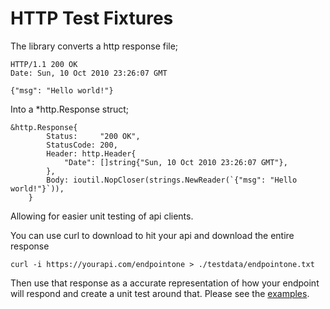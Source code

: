 # HTTP Test Fixtures

The library converts a http response file;

```
HTTP/1.1 200 OK
Date: Sun, 10 Oct 2010 23:26:07 GMT

{"msg": "Hello world!"}
```

Into a *http.Response struct;

```
&http.Response{
		Status:     "200 OK",
		StatusCode: 200,
		Header: http.Header{
			"Date": []string{"Sun, 10 Oct 2010 23:26:07 GMT"},
		},
		Body: ioutil.NopCloser(strings.NewReader(`{"msg": "Hello world!"}`)),
	}
``` 

Allowing for easier unit testing of api clients.

You can use curl to download to hit your api and download the entire response

```
curl -i https://yourapi.com/endpointone > ./testdata/endpointone.txt
```
Then use that response as a accurate representation of how your endpoint will respond and create a unit test around that.
Please see the [examples](https://github.com/johnmackenzie91/httptestfixtures/tree/master/examples).

